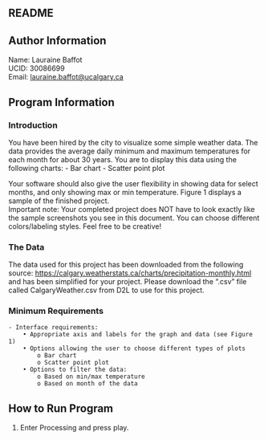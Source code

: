 ## README

Author Information
--------------------------------------------------------------------------------
Name:   Lauraine Baffot   
UCID:   30086699                     
Email:  lauraine.baffot@ucalgary.ca

Program Information
--------------------------------------------------------------------------------
### Introduction 
You have been hired by the city to visualize some simple weather data. The data provides the 
average daily minimum and maximum temperatures for each month for about 30 years. You 
are to display this data using the following charts: 
    - Bar chart 
    - Scatter point plot  

Your software should also give the user flexibility in showing data for select months, and only 
showing max or min temperature. Figure 1 displays a sample of the finished project.  
Important note: Your completed project does NOT have to look exactly like the sample 
screenshots you see in this document. You can choose different colors/labeling styles. Feel 
free to be creative!  

### The Data 
The data used for this project has been downloaded from the following source: 
https://calgary.weatherstats.ca/charts/precipitation-monthly.html 
and has been simplified for your project. Please download the “.csv” file called CalgaryWeather.csv 
from D2L to use for this project.  

### Minimum Requirements 
    - Interface requirements: 
        • Appropriate axis and labels for the graph and data (see Figure 1) 
        • Options allowing the user to choose different types of plots  
            o Bar chart 
            o Scatter point plot  
        • Options to filter the data: 
            o Based on min/max temperature 
            o Based on month of the data 

How to Run Program
--------------------------------------------------------------------------------
1. Enter Processing and press play.
